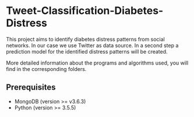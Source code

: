 # Tweet-Classification-Diabetes-Distress

This project aims to identify diabetes distress patterns from social networks. In our case we use Twitter as data source. In a second step a prediction model for the identified distress patterns will be created.

More detailed information about the programs and algorithms used, you will find in the corresponding folders.

## Prerequisites 
- MongoDB (version >= v3.6.3) 
- Python (version >= 3.5.5)


